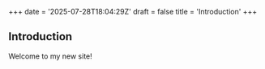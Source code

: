 +++
date = '2025-07-28T18:04:29Z'
draft = false
title = 'Introduction'
+++

## Introduction
Welcome to my new site!

